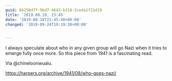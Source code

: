 ```yaml
---
guid: 6b250d7f-9bd7-4643-b318-2ceda1f21d19
title: '2019.08.18, 23:45'
date: '2019-08-18T21:45:40+00:00'
changed: '2019-09-24T19:19:38+00:00'


---
```


I always speculate about who in any given group will go Nazi when it tries to emerge fully once more. So this piece from 1941 is a fascinating read. 

Via @chineloonwualu. 

https://harpers.org/archive/1941/08/who-goes-nazi/
